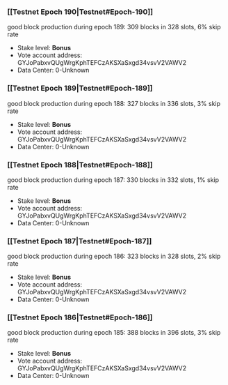 ### [[Testnet Epoch 190|Testnet#Epoch-190]]
good block production during epoch 189: 309 blocks in 328 slots, 6% skip rate
* Stake level: **Bonus** 
* Vote account address: GYJoPabxvQUgWrgKphTEFCzAKSXaSxgd34vsvV2VAWV2
* Data Center: 0-Unknown
### [[Testnet Epoch 189|Testnet#Epoch-189]]
good block production during epoch 188: 327 blocks in 336 slots, 3% skip rate
* Stake level: **Bonus** 
* Vote account address: GYJoPabxvQUgWrgKphTEFCzAKSXaSxgd34vsvV2VAWV2
* Data Center: 0-Unknown
### [[Testnet Epoch 188|Testnet#Epoch-188]]
good block production during epoch 187: 330 blocks in 332 slots, 1% skip rate
* Stake level: **Bonus** 
* Vote account address: GYJoPabxvQUgWrgKphTEFCzAKSXaSxgd34vsvV2VAWV2
* Data Center: 0-Unknown
### [[Testnet Epoch 187|Testnet#Epoch-187]]
good block production during epoch 186: 323 blocks in 328 slots, 2% skip rate
* Stake level: **Bonus** 
* Vote account address: GYJoPabxvQUgWrgKphTEFCzAKSXaSxgd34vsvV2VAWV2
* Data Center: 0-Unknown
### [[Testnet Epoch 186|Testnet#Epoch-186]]
good block production during epoch 185: 388 blocks in 396 slots, 3% skip rate
* Stake level: **Bonus** 
* Vote account address: GYJoPabxvQUgWrgKphTEFCzAKSXaSxgd34vsvV2VAWV2
* Data Center: 0-Unknown